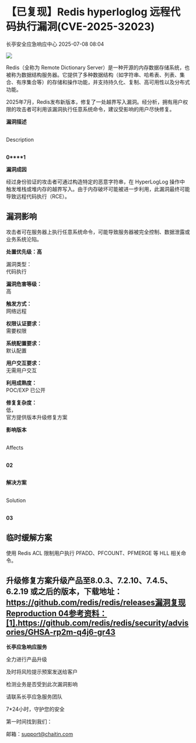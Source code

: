 #  【已复现】Redis hyperloglog 远程代码执行漏洞(CVE-2025-32023)  
 长亭安全应急响应中心   2025-07-08 08:04  
  
![](https://mmbiz.qpic.cn/sz_mmbiz_png/FOh11C4BDicQ76tVFYHdFWZorpjUfFolIEr8D1pib7esI8dP2YXtUIV2g68yDTLqIPlZKqpKPgkTOCE9rnvOe9Eg/640?wx_fmt=png&from=appmsg "")  
  
  
Redis（全称为 Remote Dictionary Server）是一种开源的内存数据存储系统，也被称为数据结构服务器。它提供了多种数据结构（如字符串、哈希表、列表、集合、有序集合等）的存储和操作功能，并支持持久化、复制、高可用性以及分布式功能。  
  
2025年7月，Redis发布新版本，修复了一处越界写入漏洞。经分析，拥有用户权限的攻击者可利用该漏洞执行任意系统命令，建议受影响的用户尽快修复。  
  
  
  
**漏洞描述**  
  
   
Description  
   
  
  
  
**0****1**  
  
**漏洞成因**  
  
经过身份验证的攻击者可通过构造特定的恶意字符串，在 HyperLogLog 操作中触发堆栈或堆内存的越界写入。由于内存破坏可能被进一步利用，此漏洞最终可能导致远程代码执行（RCE）。  
  
## 漏洞影响  
  
攻击者可在服务器上执行任意系统命令，可能导致服务器被完全控制、数据泄露或业务系统沦陷。  
  
  
**处置优先级：高**  
  
漏洞类型：  
代码执行  
  
**漏洞危害等级：**  
高  
  
**触发方式：**  
网络远程  
  
**权限认证要求：**  
需要权限  
  
**系统配置要求：**  
默认配置  
  
**用户交互要求：**  
无需用户交互  
  
**利用成熟度：**  
POC/EXP 已公开  
  
**修复复杂度：**  
低，  
官方提供版本升级修复方案  
  
  
  
  
  
**影响版本**  
  
   
Affects  
   
  
  
  
**02**  
```
```  
  
**解决方案**  
  
   
Solution  
   
  
  
  
**03**  
  
##   
  
## 临时缓解方案  
  
  
使用 Redis ACL 限制用户执行 PFADD、PFCOUNT、PFMERGE 等 HLL 相关命令。  
  
## 升级修复方案升级产品至8.0.3、7.2.10、7.4.5、6.2.19 或之后的版本，下载地址：https://github.com/redis/redis/releases漏洞复现Reproduction 04参考资料：[1].https://github.com/redis/redis/security/advisories/GHSA-rp2m-q4j6-gr43  
  
  
**长亭应急响应服务**  
  
  
  
  
全力进行产品升级  
  
及时将风险提示预案发送给客户  
  
检测业务是否受到此次漏洞影响  
  
请联系长亭应急服务团队  
  
7*24小时，守护您的安全  
  
  
第一时间找到我们：  
  
邮箱：support@chaitin.com  
  
